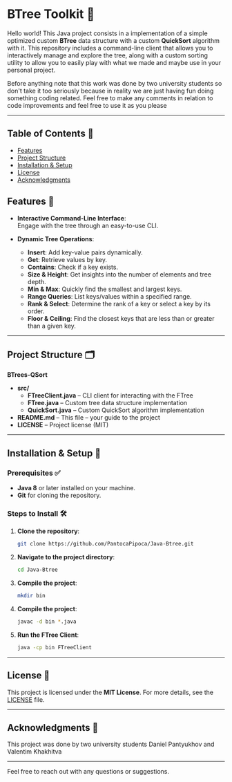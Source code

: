 # **BTree Toolkit** 🌳
Hello world! This Java project consists in a implementation of a simple optimized custom **BTree** data structure with a custom **QuickSort** algorithm with it. This repository includes a command-line client that allows you to interactively manage and explore the tree, along with a custom sorting utility to allow you to easily play with what we made and maybe use in your personal project.

Before anything note that this work was done by two university students so don't take it too seriously because in reality we are just having fun doing something coding related. Feel free to make any comments in relation to code improvements and feel free to use it as you please

---

## **Table of Contents** 📑

- [Features](#features)
- [Project Structure](#project-structure)
- [Installation & Setup](#installation--setup)
- [License](#license)
- [Acknowledgments](#Acknowledgments)

## **Features** 🚀

- **Interactive Command-Line Interface**:  
  Engage with the tree through an easy-to-use CLI.

- **Dynamic Tree Operations**:
  - **Insert**: Add key-value pairs dynamically.
  - **Get**: Retrieve values by key.
  - **Contains**: Check if a key exists.
  - **Size & Height**: Get insights into the number of elements and tree depth.
  - **Min & Max**: Quickly find the smallest and largest keys.
  - **Range Queries**: List keys/values within a specified range.
  - **Rank & Select**: Determine the rank of a key or select a key by its order.
  - **Floor & Ceiling**: Find the closest keys that are less than or greater than a given key.

---

## **Project Structure** 🗂️
**BTrees-QSort**
- **src/**
  - **FTreeClient.java** – CLI client for interacting with the FTree
  - **FTree.java** – Custom tree data structure implementation
  - **QuickSort.java** – Custom QuickSort algorithm implementation
- **README.md** – This file – your guide to the project
- **LICENSE** – Project license (MIT)

---

## **Installation & Setup** 🔧

### **Prerequisites** ✅

- **Java 8** or later installed on your machine.
- **Git** for cloning the repository.

### **Steps to Install** 🛠️

1. **Clone the repository**:
    ```bash
    git clone https://github.com/PantocaPipoca/Java-Btree.git
    ```
2. **Navigate to the project directory**:
    ```bash
    cd Java-Btree
    ```
3. **Compile the project**:
    ```bash
    mkdir bin
    ```

4. **Compile the project**:
    ```bash
    javac -d bin *.java
    ```

5. **Run the FTree Client**:
    ```bash
    java -cp bin FTreeClient
    ```

---

## **License** 📜

This project is licensed under the **MIT License**. For more details, see the [LICENSE](LICENSE) file.

---

## **Acknowledgments** 🙏

This project was done by two university students Daniel Pantyukhov and Valentim Khakhitva

---

Feel free to reach out with any questions or suggestions.
